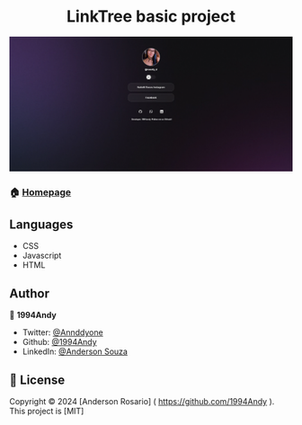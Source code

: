 <h1 align="center"> LinkTree basic project </h1>

<img src=".github/preview.jpg"> 

### 🏠 [Homepage](https://github.com/1994andy/linktree)

## Languages
- CSS
- Javascript
- HTML





## Author

👤 **1994Andy**

- Twitter: [@Annddyone](https://twitter.com/Annddyone)
- Github: [@1994Andy](https://github.com/1994Andy)
- LinkedIn: [@Anderson Souza](https://www.linkedin.com/in/anderson-souza-562903283/)





## 📝 License

Copyright © 2024 [Anderson Rosario] ( https://github.com/1994Andy ).<br />
This project is [MIT] 